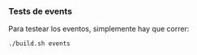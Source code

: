 ### Tests de events

Para testear los eventos, simplemente hay que correr:

```bash
./build.sh events
```
